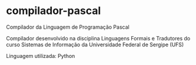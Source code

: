 # compilador-pascal
Compilador da Linguagem de Programação Pascal

Compilador desenvolvido na disciplina Linguagens Formais e Tradutores do curso Sistemas de Informação da Universidade Federal de Sergipe (UFS)


Linguagem utilizada: Python


